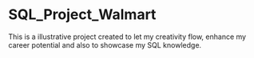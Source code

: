 # SQL_Project_Walmart
This is a illustrative project created to let my creativity flow, enhance my career potential and also to showcase my SQL knowledge.
